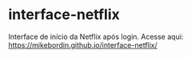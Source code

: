 # interface-netflix
Interface de início da Netflix após login.
Acesse aqui: https://mikebordin.github.io/interface-netflix/
